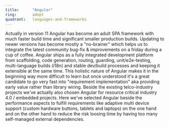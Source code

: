 ```yaml
---
title:      "Angular"
ring:       adopt 
quadrant:   languages-and-frameworks
---
```


Actually in version 11 Angular has become an adult SPA framework with much faster build time and significant smaller production builds.
Updating to newer versions has become mostly a "no-brainer" which helps us to integrate the latest community bug-fix & improvements on a friday during a cup of coffee.
Angular ships as a fully integrated development platform from scaffolding, code generation, routing, guarding, unit/e2e-testing, multi-language builds (i18n) and stable dev/build processes and keeping it extensible at the same time.
This holistic nature of Angular makes it in the beginning way more difficult to learn but once understood it's a great candidate to go very fast into "requirement implementation" aka providing early value rather than library wiring.
Beside the existing telco-industry projects we've actually also chosen Angular for resource critical industry 4.0 / embedded projects.
Here we've selected Angular beside the performance aspects to fulfill requirements like adaptive multi device support (custom hardware buttons, tablets and laptops) on the one hand and on the other hand to reduce the risk loosing time by having too many self-managed external dependencies.
